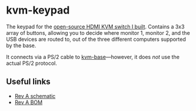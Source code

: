 # kvm-keypad
The keypad for the [open-source HDMI KVM switch I built](https://github.com/thatoddmailbox/kvm#kvm). Contains a 3x3 array of buttons, allowing you to decide where monitor 1, monitor 2, and the USB devices are routed to, out of the three different computers supported by the base.

It connects via a PS/2 cable to [kvm-base](https://github.com/thatoddmailbox/kvm-base)&mdash;however, it does _not_ use the actual PS/2 protocol.

## Useful links
* [Rev A schematic](./mfg/revA/kvm-keypad.pdf)
* [Rev A BOM](./mfg/revA/kvm-keypad.csv)